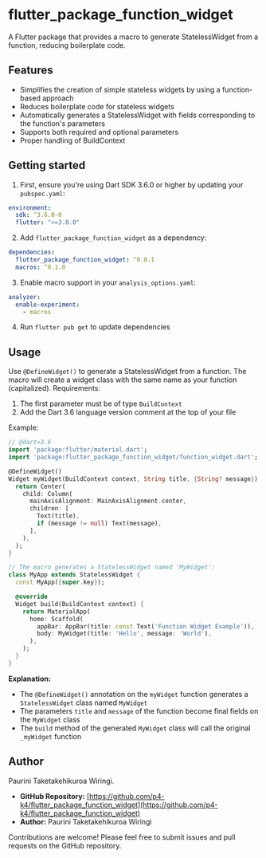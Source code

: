 # flutter_package_function_widget

A Flutter package that provides a macro to generate StatelessWidget from a function, reducing boilerplate code.

## Features

- Simplifies the creation of simple stateless widgets by using a function-based approach
- Reduces boilerplate code for stateless widgets
- Automatically generates a StatelessWidget with fields corresponding to the function's parameters
- Supports both required and optional parameters
- Proper handling of BuildContext

## Getting started

1. First, ensure you're using Dart SDK 3.6.0 or higher by updating your `pubspec.yaml`:

```yaml
environment:
  sdk: ^3.6.0-0
  flutter: ">=3.0.0"
```

2. Add `flutter_package_function_widget` as a dependency:

```yaml
dependencies:
  flutter_package_function_widget: ^0.0.1
  macros: ^0.1.0
```

3. Enable macro support in your `analysis_options.yaml`:

```yaml
analyzer:
  enable-experiment:
    - macros
```

4. Run `flutter pub get` to update dependencies

## Usage

Use `@DefineWidget()` to generate a StatelessWidget from a function. The macro will create a widget class with the same name as your function (capitalized). Requirements:

1. The first parameter must be of type `BuildContext`
2. Add the Dart 3.6 language version comment at the top of your file

Example:

```dart
// @dart=3.6
import 'package:flutter/material.dart';
import 'package:flutter_package_function_widget/function_widget.dart';

@DefineWidget()
Widget myWidget(BuildContext context, String title, {String? message}) {
  return Center(
    child: Column(
      mainAxisAlignment: MainAxisAlignment.center,
      children: [
        Text(title),
        if (message != null) Text(message),
      ],
    ),
  );
}

// The macro generates a StatelessWidget named 'MyWidget':
class MyApp extends StatelessWidget {
  const MyApp({super.key});

  @override
  Widget build(BuildContext context) {
    return MaterialApp(
      home: Scaffold(
        appBar: AppBar(title: const Text('Function Widget Example')),
        body: MyWidget(title: 'Hello', message: 'World'),
      ),
    );
  }
}
```

**Explanation:**

- The `@DefineWidget()` annotation on the `myWidget` function generates a `StatelessWidget` class named `MyWidget`
- The parameters `title` and `message` of the function become final fields on the `MyWidget` class
- The `build` method of the generated `MyWidget` class will call the original `_myWidget` function

## Author

Paurini Taketakehikuroa Wiringi.

- **GitHub Repository:** [https://github.com/p4-k4/flutter_package_function_widget](https://github.com/p4-k4/flutter_package_function_widget)
- **Author:** Paurini Taketakehikuroa Wiringi

Contributions are welcome! Please feel free to submit issues and pull requests on the GitHub repository.

